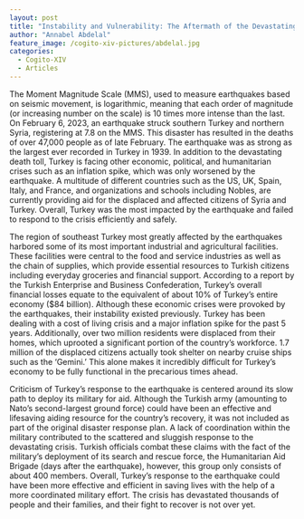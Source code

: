 ```yaml
---
layout: post
title: "Instability and Vulnerability: The Aftermath of the Devastating Earthquake in Turkey"
author: "Annabel Abdelal"
feature_image: /cogito-xiv-pictures/abdelal.jpg
categories:
  - Cogito-XIV
  - Articles
---
```

The Moment Magnitude Scale (MMS), used to measure earthquakes based on seismic movement, is logarithmic, meaning that each order of magnitude (or increasing number on the scale) is 10 times more intense than the last. On February 6, 2023, an earthquake struck southern Turkey and northern Syria, registering at 7.8 on the MMS. This disaster has resulted in the deaths of over 47,000 people as of late February. The earthquake was as strong as the largest ever recorded in Turkey in 1939. In addition to the devastating death toll, Turkey is facing other economic, political, and humanitarian crises such as an inflation spike, which was only worsened by the earthquake. A multitude of different countries such as the US, UK, Spain, Italy, and France, and organizations and schools including Nobles, are currently providing aid for the displaced and affected citizens of Syria and Turkey. Overall, Turkey was the most impacted by the earthquake and failed to respond to the crisis efficiently and safely.

The region of southeast Turkey most greatly affected by the earthquakes harbored some of its most important industrial and agricultural facilities. These facilities were central to the food and service industries as well as the chain of supplies, which provide essential resources to Turkish citizens including everyday groceries and financial support. According to a report by the Turkish Enterprise and Business Confederation, Turkey’s overall financial losses equate to the equivalent of about 10% of Turkey’s entire economy ($84 billion). Although these economic crises were provoked by the earthquakes, their instability existed previously. Turkey has been dealing with a cost of living crisis and a major inflation spike for the past 5 years. Additionally, over two million residents were displaced from their homes, which uprooted a significant portion of the country’s workforce. 1.7 million of the displaced citizens actually took shelter on nearby cruise ships such as the ‘Gemini.’ This alone makes it incredibly difficult for Turkey’s economy to be fully functional in the precarious times ahead.

Criticism of Turkey’s response to the earthquake is centered around its slow path to deploy its military for aid. Although the Turkish army (amounting to Nato’s second-largest ground force) could have been an effective and lifesaving aiding resource for the country’s recovery, it was not included as part of the original disaster response plan. A lack of coordination within the military contributed to the scattered and sluggish response to the devastating crisis. Turkish officials combat these claims with the fact of the military’s deployment of its search and rescue force, the Humanitarian Aid Brigade (days after the earthquake), however, this group only consists of about 400 members.
Overall, Turkey’s response to the earthquake could have been more effective and efficient in saving lives with the help of a more coordinated military effort. The crisis has devastated thousands of people and their families, and their fight to recover is not over yet.